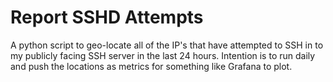 # Report SSHD Attempts

A python script to geo-locate all of the IP's that have attempted to SSH in to my publicly facing
SSH server in the last 24 hours. Intention is to run daily and push the locations as metrics for
something like Grafana to plot.
